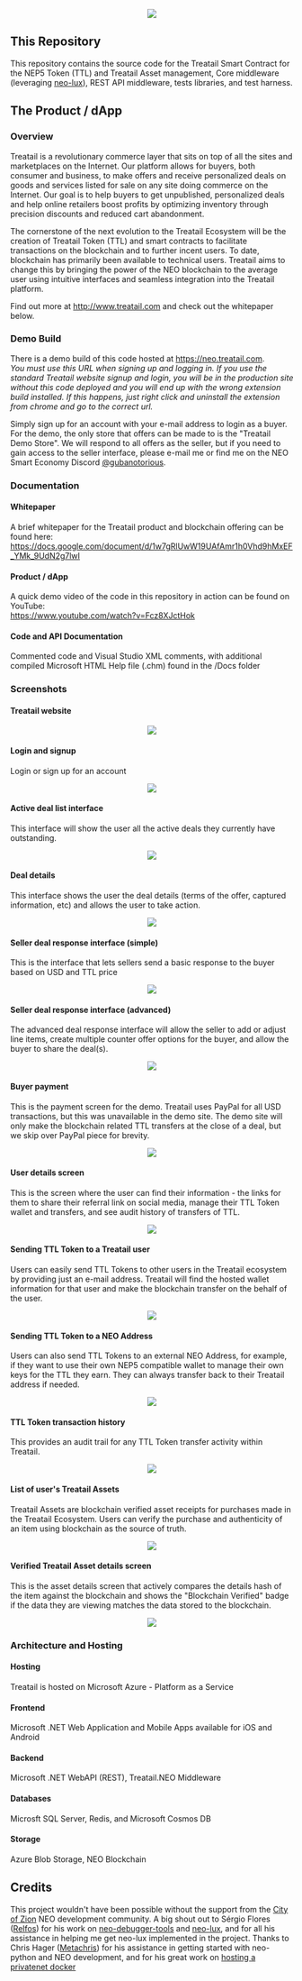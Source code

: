 <p align="center">
  <img src="Treatail.png" />
</p>

## This Repository
This repository contains the source code for the Treatail Smart Contract for the NEP5 Token (TTL) and Treatail Asset management, Core middleware (leveraging [neo-lux](https://github.com/Relfos/neo-lux)), REST API middleware, tests libraries, and test harness.

## The Product / dApp
### Overview
Treatail is a revolutionary commerce layer that sits on top of all the sites and marketplaces on the Internet.  Our platform allows for buyers, both consumer and business, to make offers and receive personalized deals on goods and services listed for sale on any site doing commerce on the Internet.  Our goal is to help buyers to get unpublished, personalized deals and help online retailers boost profits by optimizing inventory through precision discounts and reduced cart abandonment.

The cornerstone of the next evolution to the Treatail Ecosystem will be the creation of Treatail Token (TTL) and smart contracts to facilitate transactions on the blockchain and to further incent users.  To date, blockchain has primarily been available to technical users.  Treatail aims to change this by bringing the power of the NEO blockchain to the average user using intuitive interfaces and seamless integration into the Treatail platform.

Find out more at http://www.treatail.com and check out the whitepaper below.

### Demo Build
There is a demo build of this code hosted at https://neo.treatail.com.              
_You must use this URL when signing up and logging in.  If you use the standard Treatail website signup and login, you will be in the production site without this code deployed and you will end up with the wrong extension build installed.  If this happens, just right click and uninstall the extension from chrome and go to the correct url._

Simply sign up for an account with your e-mail address to login as a buyer.  For the demo, the only store that offers can be made to is the "Treatail Demo Store".  We will respond to all offers as the seller, but if you need to gain access to the seller interface, please e-mail me or find me on the NEO Smart Economy Discord [@gubanotorious](https://discord.gg/zRq6Jba).

### Documentation
#### Whitepaper
A brief whitepaper for the Treatail product and blockchain offering can be found here:
https://docs.google.com/document/d/1w7gRlUwW19UAfAmr1h0Vhd9hMxEF_YMk_9UdN2g7lwI

#### Product / dApp 
A quick demo video of the code in this repository in action can be found on YouTube:                
https://www.youtube.com/watch?v=Fcz8XJctHok

#### Code and API Documentation 
Commented code and Visual Studio XML comments, with additional compiled Microsoft HTML Help file (.chm) found in the /Docs folder

### Screenshots
#### Treatail website
<p align="center">
  <img src="/Screenshots/website.png" />
</p>

#### Login and signup
Login or sign up for an account
<p align="center">
  <img src="/Screenshots/login.png" />
</p>

#### Active deal list interface
This interface will show the user all the active deals they currently have outstanding.
<p align="center">
  <img src="/Screenshots/activedeals.png" />
</p>

#### Deal details
This interface shows the user the deal details (terms of the offer, captured information, etc) and allows the user to take action.
<p align="center">
  <img src="/Screenshots/dealdetails.png" />
</p>

#### Seller deal response interface (simple)
This is the interface that lets sellers send a basic response to the buyer based on USD and TTL price
<p align="center">
  <img src="/Screenshots/dealresponse.png" />
</p>

#### Seller deal response interface (advanced)
The advanced deal response interface will allow the seller to add or adjust line items, create multiple counter offer options for the buyer, and allow the buyer to share the deal(s).
<p align="center">
  <img src="/Screenshots/dealadvancedresponse.png" />
</p>

#### Buyer payment
This is the payment screen for the demo.  Treatail uses PayPal for all USD transactions, but this was unavailable in the demo site.  The demo site will only make the blockchain related TTL transfers at the close of a deal, but we skip over PayPal piece for brevity.
<p align="center">
  <img src="/Screenshots/payment.png" />
</p>

#### User details screen
This is the screen where the user can find their information - the links for them to share their referral link on social media, manage their TTL Token wallet and transfers, and see audit history of transfers of TTL.
<p align="center">
  <img src="/Screenshots/userdetails.png" />
</p>

#### Sending TTL Token to a Treatail user
Users can easily send TTL Tokens to other users in the Treatail ecosystem by providing just an e-mail address.  Treatail will find the hosted wallet information for that user and make the blockchain transfer on the behalf of the user.
<p align="center">
  <img src="/Screenshots/sendtoken-treatail.png" />
</p>

#### Sending TTL Token to a NEO Address
Users can also send TTL Tokens to an external NEO Address, for example, if they want to use their own NEP5 compatible wallet to manage their own keys for the TTL they earn.  They can always transfer back to their Treatail address if needed.
<p align="center">
  <img src="/Screenshots/sendtoken-neo.png" />
</p>

#### TTL Token transaction history
This provides an audit trail for any TTL Token transfer activity within Treatail.
<p align="center">
  <img src="/Screenshots/ttlhistory.png" />
</p>

#### List of user's Treatail Assets
Treatail Assets are blockchain verified asset receipts for purchases made in the Treatail Ecosystem.  Users can verify the purchase and authenticity of an item using blockchain as the source of truth.
<p align="center">
  <img src="/Screenshots/assetlist.png" />
</p>

#### Verified Treatail Asset details screen
This is the asset details screen that actively compares the details hash of the item against the blockchain and shows the "Blockchain Verified" badge if the data they are viewing matches the data stored to the blockchain.
<p align="center">
  <img src="/Screenshots/verifiedassetdetails.png" />
</p>

### Architecture and Hosting
#### Hosting
Treatail is hosted on Microsoft Azure - Platform as a Service

#### Frontend
Microsoft .NET Web Application and Mobile Apps available for iOS and Android

#### Backend
Microsoft .NET WebAPI (REST), Treatail.NEO Middleware

#### Databases
Microsft SQL Server, Redis, and Microsoft Cosmos DB

#### Storage
Azure Blob Storage, NEO Blockchain

## Credits
This project wouldn't have been possible without the support from the [City of Zion](https://github.com/CityOfZion) NEO development community.  A big shout out to Sérgio Flores ([Relfos](https://github.com/Relfos)) for his work on [neo-debugger-tools](https://github.com/Relfos/neo-debugger-tools) and [neo-lux](https://github.com/Relfos/neo-lux), and for all his assistance in helping me get neo-lux implemented in the project.  Thanks to Chris Hager ([Metachris](https://github.com/metachris)) for his assistance in getting started with neo-python and NEO development, and for his great work on [hosting a privatenet docker](https://medium.com/proof-of-working/how-to-run-a-private-network-of-the-neo-blockchain-d83004557359)




